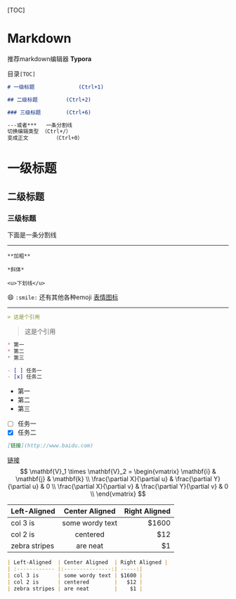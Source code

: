 [TOC]

# Markdown

推荐markdown编辑器 **Typora**

目录`[TOC]`

``` markdown
# 一级标题   			(Ctrl+1)

## 二级标题   		(Ctrl+2)

### 三级标题    	(Ctrl+6)

---或者***   一条分割线
切换编辑类型 （Ctrl+/）
变成正文		（Ctrl+0）
```

# 一级标题

## 二级标题

### 三级标题

下面是一条分割线

---

`**加粗**`

`*斜体*`

`<u>下划线</u>`

:smile: `:smile:` 	 还有其他各种emoji [表情图标](https://www.webfx.com/tools/emoji-cheat-sheet/) 

---

```markdown
> 这是个引用
```

> 这是个引用

```markdown
* 第一
* 第二
* 第三

- [ ] 任务一
- [x] 任务二
```

*   第一
*   第二
*   第三

- [ ] 任务一
- [x] 任务二

```markdown
[链接](http://www.baidu.com)
```

[链接](http://example.net/)
$$
\mathbf{V}_1 \times \mathbf{V}_2 =  \begin{vmatrix}
\mathbf{i} & \mathbf{j} & \mathbf{k} \\
\frac{\partial X}{\partial u} &  \frac{\partial Y}{\partial u} & 0 \\
\frac{\partial X}{\partial v} &  \frac{\partial Y}{\partial v} & 0 \\
\end{vmatrix}
$$

| Left-Aligned  | Center Aligned  | Right Aligned |
| :------------ | :-------------: | ------------: |
| col 3 is      | some wordy text |         $1600 |
| col 2 is      |    centered     |           $12 |
| zebra stripes |    are neat     |            $1 |

```markdown
| Left-Aligned  | Center Aligned  | Right Aligned |
| :------------ |:---------------:| -----:|
| col 3 is      | some wordy text | $1600 |
| col 2 is      | centered        |   $12 |
| zebra stripes | are neat        |    $1 |
```